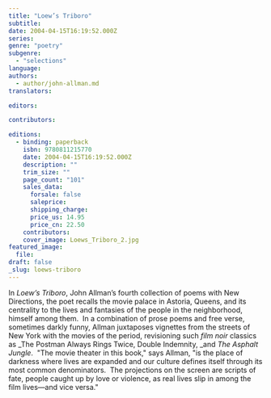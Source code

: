 ```yaml
---
title: "Loew’s Triboro"
subtitle:
date: 2004-04-15T16:19:52.000Z
series:
genre: "poetry"
subgenre:
  - "selections"
language:
authors:
  - author/john-allman.md
translators:

editors:

contributors:

editions:
  - binding: paperback
    isbn: 9780811215770
    date: 2004-04-15T16:19:52.000Z
    description: ""
    trim_size: ""
    page_count: "101"
    sales_data:
      forsale: false
      saleprice:
      shipping_charge:
      price_us: 14.95
      price_cn: 22.50
    contributors:
    cover_image: Loews_Triboro_2.jpg
featured_image:
  file:
draft: false
_slug: loews-triboro
---
```


In _Loew’s Triboro_, John Allman’s fourth collection of poems with New Directions, the poet recalls the movie palace in Astoria, Queens, and its centrality to the lives and fantasies of the people in the neighborhood, himself among them.  In a combination of prose poems and free verse, sometimes darkly funny, Allman juxtaposes vignettes from the streets of New York with the movies of the period, revisioning such _film noir_ classics as _The Postman Always Rings Twice, Double Indemnity, _and _The Asphalt Jungle_.  "The movie theater in this book," says Allman, "is the place of darkness where lives are expanded and our culture defines itself through its most common denominators.  The projections on the screen are scripts of fate, people caught up by love or violence, as real lives slip in among the film lives—and vice versa."

